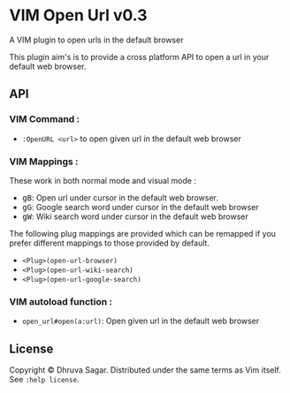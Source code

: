 # VIM Open Url v0.3

A VIM plugin to open urls in the default browser

This plugin aim's is to provide a cross platform API to open a url in your
default web browser.

## API

### VIM Command :

* `:OpenURL <url>` to open given url in the default web browser

### VIM Mappings :

These work in both normal mode and visual mode :

* <kbd>gB</kbd>: Open url under cursor in the default web browser.
* <kbd>gG</kbd>: Google search word under cursor in the default web browser
* <kbd>gW</kbd>: Wiki search word under cursor in the default web browser

The following plug mappings are provided which can be remapped if you prefer
different mappings to those provided by default.

* `<Plug>(open-url-browser)`
* `<Plug>(open-url-wiki-search)`
* `<Plug>(open-url-google-search)`

### VIM autoload function :

* `open_url#open(a:url)`: Open given url in the default web browser

## License

Copyright © Dhruva Sagar.  Distributed under the same terms as Vim itself.
See `:help license`.

